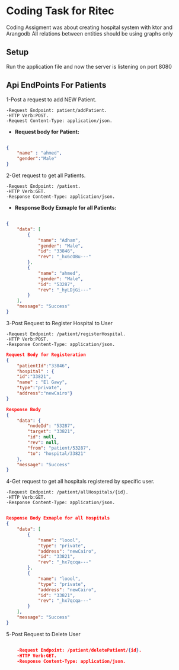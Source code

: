 # Coding Task for Ritec

Coding Assigment was about creating hospital system with ktor and Arangodb 
All relations between entities should be using graphs only

## Setup

Run the application file and now the server is listening on port 8080

## Api EndPoints For Patients 

1-Post a request to add NEW Patient.

    -Request Endpoint: patient/addPatient.
    -HTTP Verb:POST.
    -Request Content-Type: application/json.

- **Request body for Patient:**

```json

{
    "name" : "ahmed",
    "gender":"Male"
}
```
2-Get request to get all Patients.

    -Request Endpoint: /patient.
    -HTTP Verb:GET.
    -Response Content-Type: application/json.

- **Response Body Exmaple for all Patients:**
```json

{
    "data": [
        {
            "name": "Adham",
            "gender": "Male",
            "id": "33846",
            "rev": "_hx6cOBu---"
        },
        {
            "name": "ahmed",
            "gender": "Male",
            "id": "53287",
            "rev": "_hyLDjGi---"
        }
    ],
    "message": "Success"
}
```

3-Post Request to Register Hospital to User
    
    -Request Endpoint: /patient/registerHospital.
    -HTTP Verb:POST.
    -Response Content-Type: application/json.

```json
Request Body for Registeration
{
    "patientId":"33846",
    "hospital" : {
    "id":"33821",
    "name" : "El Gawy",
    "type":"private",
    "address":"newCairo"}
}

Response Body
{
    "data": {
        "nodeId": "53287",
        "target": "33821",
        "id": null,
        "rev": null,
        "from": "patient/53287",
        "to": "hospital/33821"
    },
    "message": "Success"
}
```
4-Get request to get all hospitals registered by specific user.

    -Request Endpoint: /patient/allHospitals/{id}.
    -HTTP Verb:GET.
    -Response Content-Type: application/json.

```json

Response Body Exmaple for all Hospitals
{
    "data": [
        {
            "name": "loool",
            "type": "private",
            "address": "newCairo",
            "id": "33821",
            "rev": "_hx7qcqa---"
        },
        {
            "name": "loool",
            "type": "private",
            "address": "newCairo",
            "id": "33821",
            "rev": "_hx7qcqa---"
        }
    ],
    "message": "Success"
}
```

5-Post Request to Delete User
```json

    -Request Endpoint: /patient/deletePatient/{id}.
    -HTTP Verb:GET.
    -Response Content-Type: application/json.

```
